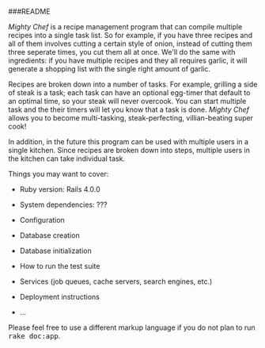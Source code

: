 ###README

_Mighty Chef_ is a recipe management program that can compile multiple recipes into a single task list. So for example, if you have three recipes and all of them involves cutting a certain style of onion, instead of cutting them three seperate times, you cut them all at once. We'll do the same with ingredients: if you have multiple recipes and they all requires garlic, it will generate a shopping list with the single right amount of garlic.

Recipes are broken down into a number of tasks. For example, grilling a side of steak is a task; each task can have an optional egg-timer that default to an optimal time, so your steak will never overcook. You can start multiple task and the their timers will let you know that a task is done. _Mighty Chef_ allows you to become multi-tasking, steak-perfecting, villian-beating super cook!

In addition, in the future this program can be used with multiple users in a single kitchen. Since recipes are broken down into steps, multiple users in the kitchen can take individual task.

Things you may want to cover:

* Ruby version: Rails 4.0.0

* System dependencies: ???

* Configuration

* Database creation

* Database initialization

* How to run the test suite

* Services (job queues, cache servers, search engines, etc.)

* Deployment instructions

* ...


Please feel free to use a different markup language if you do not plan to run
<tt>rake doc:app</tt>.
